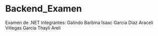 # Backend_Examen
Examen de .NET
Integrantes:
Galindo Barbina Isaac
Garcia Diaz Araceli
Villegas Garcia Thayli Areli
